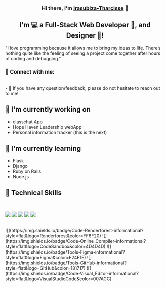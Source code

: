 <p align="center">
  <a href="https://shorturl.at/cslgx" target="_blank" rel="noreferrer"></a>
</p>

<h3 align="center">
Hi there, I'm <a href="https://shorturl.at/cslgx" target="_blank" rel="noreferrer">Irasubiza-Tharcisse</a> 👋
</h3>

<h2 align="center">
I'm 💻 a Full-Stack Web Developer   📸, and Designer 🎨!
</h2> 

"I love programming because it allows me to bring my ideas to life. There’s nothing quite like the feeling of seeing a project come together after hours of coding and debugging."

### 🤝 Connect with me:


</br>
- 💬 If you have any question/feedback, please do not hesitate to reach out to me!

## 🔭 I'm currently working on

- classchat App 
- Hope Haven Leadership webApp
- Personal information tracker (this is the next)
  

## 🌱 I'm currently learning

- Flask
- Django
- Ruby on Rails
- Node.js

## 💼 Technical Skills

</br>

![](https://img.shields.io/badge/Code-Python-informational?style=flat&logo=Python&color=3776AB)
![](https://img.shields.io/badge/Code-C++-informational?style=flat&logo=C%2B%2B&color=00599C)
![](https://img.shields.io/badge/Code-Django-informational?style=flat&logo=Django&color=092E20)
![](https://img.shields.io/badge/Code-Flask-informational?style=flat&logo=Flask&color=000000)
![](https://img.shields.io/badge/Code-Ruby_on_Rails-informational?style=flat&logo=Ruby-On-Rails&color=CC0000)


</br>
![](https://img.shields.io/badge/Code-Renderforest-informational?style=flat&logo=Renderforest&color=FF6F20)
![](https://img.shields.io/badge/Code-Online_Compiler-informational?style=flat&logo=CodeSandbox&color=4D4D4D)
![](https://img.shields.io/badge/Tools-Figma-informational?style=flat&logo=Figma&color=F24E1E)
![](https://img.shields.io/badge/Tools-GitHub-informational?style=flat&logo=GitHub&color=181717)
![](https://img.shields.io/badge/Code-Visual_Editor-informational?style=flat&logo=VisualStudioCode&color=007ACC)

